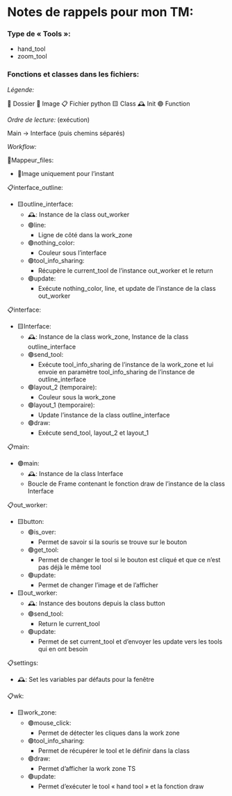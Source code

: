 # Notes de rappels pour mon TM:

### Type de « Tools »:
- hand_tool
- zoom_tool

### Fonctions et classes dans les fichiers:
_Légende:_

📂 Dossier
🌉 Image
📋 Fichier python
🟨 Class
🕰 Init
🟣 Function

_Ordre de lecture:_ (exécution)

Main -> Interface (puis chemins séparés)

_Workflow:_

📂Mappeur_files:
- 🌉Image uniquement pour l’instant

📋interface_outline:
- 🟨outline_interface:
	- 🕰: Instance de la class out_worker
	- 🟣line:
		- Ligne de côté dans la work_zone
	- 🟣nothing_color: 
		- Couleur sous l’interface
	- 🟣tool_info_sharing:
		- Récupère le current_tool de l’instance out_worker et le return
	- 🟣update:
		- Exécute nothing_color, line, et update de l’instance de la class out_worker

📋interface:
- 🟨Interface:
	- 🕰: Instance de la class work_zone, Instance de la class outline_interface
	- 🟣send_tool:
		- Exécute tool_info_sharing de l’instance de la work_zone et lui envoie en paramètre tool_info_sharing de l’instance de outline_interface
	- 🟣layout_2 (temporaire):
		- Couleur sous la work_zone
	- 🟣layout_1 (temporaire):
		- Update l’instance de la class outline_interface
	- 🟣draw:
		- Exécute send_tool, layout_2 et layout_1

📋main:
- 🟣main:
	- 🕰: Instance de la class Interface
	- Boucle de Frame contenant le fonction draw de l’instance de la class Interface

📋out_worker:
- 🟨button:
	- 🟣is_over:
		- Permet de savoir si la souris se trouve sur le bouton
	- 🟣get_tool:
		- Permet de changer le tool si le bouton est cliqué et que ce n’est pas déjà le même tool
	- 🟣update:
		- Permet de changer l’image et de l’afficher
- 🟨out_worker:
	- 🕰: Instance des boutons depuis la class button
	- 🟣send_tool:
		- Return le current_tool
	- 🟣update:
		- Permet de set current_tool et d’envoyer les update vers les tools qui en ont besoin

📋settings:
- 🕰: Set les variables par défauts pour la fenêtre

📋wk:
- 🟨work_zone:
	- 🟣mouse_click:
		- Permet de détecter les cliques dans la work zone
	- 🟣tool_info_sharing:
		- Permet de récupérer le tool et le définir dans la class
	- 🟣draw:
		- Permet d’afficher la work zone TS
	- 🟣update:
		- Permet d’exécuter le tool « hand tool » et la fonction draw


